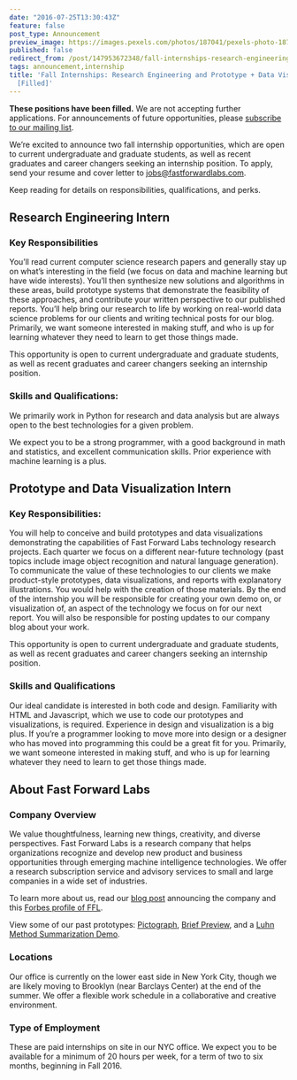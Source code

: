 ```yaml
---
date: "2016-07-25T13:30:43Z"
feature: false
post_type: Announcement
preview_image: https://images.pexels.com/photos/187041/pexels-photo-187041.jpeg?w=1260&h=750&auto=compress&cs=tinysrgb
published: false
redirect_from: /post/147953672348/fall-internships-research-engineering-and
tags: announcement,internship
title: 'Fall Internships: Research Engineering and Prototype + Data Visualization
  [Filled]'
---
```


**These positions have been filled.** We are not accepting further applications. For announcements of future opportunities, please <a href="http://www.fastforwardlabs.com/#contact">subscribe to our mailing list</a>.

<p>We’re excited to announce two fall internship opportunities, which are open to current undergraduate and graduate students, as well as recent graduates and career changers seeking an internship position. To apply, send your resume and cover letter to <a href="mailto:jobs@fastforwardlabs.com">jobs@fastforwardlabs.com</a>.</p><p>Keep reading for details on responsibilities, qualifications, and perks.</p>

## Research Engineering Intern

### Key Responsibilities

<p>You’ll read current computer science research papers and generally stay up on what’s interesting in the field (we focus on data and machine learning but have wide interests). You’ll then synthesize new solutions and algorithms in these areas, build prototype systems that demonstrate the feasibility of these approaches, and contribute your written perspective to our published reports. You’ll help bring our research to life by working on real-world data science problems for our clients and writing technical posts for our blog. Primarily, we want someone interested in making stuff, and who is up for learning whatever they need to learn to get those things made.<br/></p><p>This opportunity is open to current undergraduate and graduate students, as well as recent graduates and career changers seeking an internship position.<br/></p>

### Skills and Qualifications:

<p>We primarily work in Python for research and data analysis but are always open to the best technologies for a given problem.</p><p>We expect you to be a strong programmer, with a good background in math and statistics, and excellent communication skills. Prior experience with machine learning is a plus.</p>

## Prototype and Data Visualization Intern

### Key Responsibilities:

<p>You will help to conceive and build prototypes and data visualizations demonstrating the capabilities of Fast Forward Labs technology research projects. Each quarter we focus on a different near-future technology (past topics include image object recognition and natural language generation). To communicate the value of these technologies to our clients we make product-style prototypes, data visualizations, and reports with explanatory illustrations. You would help with the creation of those materials. By the end of the internship you will be responsible for creating your own demo on, or visualization of, an aspect of the technology we focus on for our next report. You will also be responsible for posting updates to our company blog about your work.</p><p>This opportunity is open to current undergraduate and graduate students, as well as recent graduates and career changers seeking an internship position.<br/></p>

### Skills and Qualifications

<p>Our ideal candidate is interested in both code and design. Familiarity with HTML and Javascript, which we use to code our prototypes and visualizations, is required. Experience in design and visualization is a big plus. If you’re a programmer looking to move more into design or a designer who has moved into programming this could be a great fit for you. Primarily, we want someone interested in making stuff, and who is up for learning whatever they need to learn to get those things made.</p>

## About Fast Forward Labs

### Company Overview

<p>We value thoughtfulness, learning new things, creativity, and diverse perspectives. Fast Forward Labs is a research company that helps organizations recognize and develop new product and business opportunities through emerging machine intelligence technologies. We offer a research subscription service and advisory services to small and large companies in a wide set of industries.<br/></p><p>To learn more about us, read our <a href="http://blog.fastforwardlabs.com/2014/07/21/hello-fast-forward-labs.html">blog post</a> announcing the company and this <a href="http://www.forbes.com/sites/danwoods/2014/09/09/fast-forward-labs-wants-to-be-your-nathan-myrhvold/">Forbes profile of FFL</a>.</p><p>View some of our past prototypes: <a href="http://www.pictograph.us/#/">Pictograph</a>, <a href="http://fastforwardlabs.github.io//brief/">Brief Preview</a>, and a <a href="http://fastforwardlabs.github.io/luhn/">Luhn Method Summarization Demo</a>.</p>

### Locations

<p>Our office is currently on the lower east side in New York City, though we are likely moving to Brooklyn (near Barclays Center) at the end of the summer. We offer a flexible work schedule in a collaborative and creative environment.</p>

### Type of Employment

<p>These are paid internships on site in our NYC office. We expect you to be available for a minimum of 20 hours per week, for a term of two to six months, beginning in Fall 2016.<br/></p>